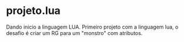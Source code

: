 # projeto.lua
Dando inicio a linguagem LUA.
Primeiro projeto com a linguagem lua, o desafio é criar um RG para um "monstro" com atributos.
